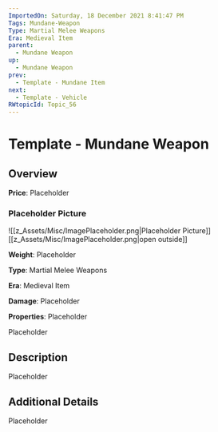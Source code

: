 ```yaml
---
ImportedOn: Saturday, 18 December 2021 8:41:47 PM
Tags: Mundane-Weapon
Type: Martial Melee Weapons
Era: Medieval Item
parent:
  - Mundane Weapon
up:
  - Mundane Weapon
prev:
  - Template - Mundane Item
next:
  - Template - Vehicle
RWtopicId: Topic_56
---
```

# Template - Mundane Weapon
## Overview
**Price**: Placeholder

### Placeholder Picture
![[z_Assets/Misc/ImagePlaceholder.png|Placeholder Picture]]
[[z_Assets/Misc/ImagePlaceholder.png|open outside]]

**Weight**: Placeholder

**Type**: Martial Melee Weapons

**Era**: Medieval Item

**Damage**: Placeholder

**Properties**: Placeholder

Placeholder

## Description
Placeholder

## Additional Details
Placeholder

